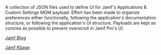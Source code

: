 A collection of JSON files used to define UI for Jamf's Applications & Custom Settings MDM payload.
Effort has been made to organize preferences either functionally, following the application's documentation structure,
or following the application's UI structure. Payloads are kept as concise as possible to prevent overscroll in Jamf Pro's UI.

[Jamf Blog](https://www.jamf.com/blog/how-to-make-mac-app-management-as-easy-as-point-and-click/)

[Jamf Kbase](https://www.jamf.com/jamf-nation/articles/217/configuration-profile-payload-settings-specific-to-jamf-pro)
